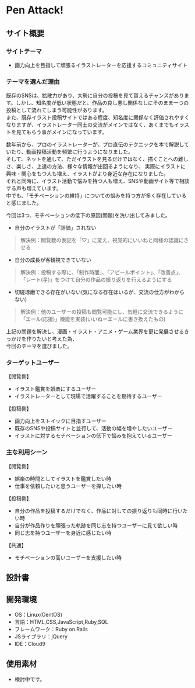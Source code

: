 # Pen Attack!

## サイト概要
### サイトテーマ
- 画力向上を目指して頑張るイラストレーターを応援するコミュニティサイト

### テーマを選んだ理由
既存のSNSは、拡散力があり、大勢に自分の投稿を見て貰えるチャンスがあります。しかし、知名度が低い状態だと、作品の良し悪し関係なしにそのまま一つの投稿として流れてしまう可能性があります。  
また、既存イラスト投稿サイトではある程度、知名度に関係なく評価されやすくなりますが、イラストレーター同士の交流がメインではなく、あくまでもイラストを見てもらう事がメインになっています。 

数年前から、プロのイラストレーターが、プロ直伝のテクニックを本で解説していたり、動画投稿活動を頻繁に行うようになりました。  
そして、ネットを通して、ただイラストを見るだけではなく、描くことへの難しさ、楽しさ、上達の方法、様々な情報が出回るようになり、    実際にイラストに興味・関心をもつ人も増え、イラストがより身近な存在になりました。  
それと同時に、イラスト活動で悩みを持つ人も増え、SNSや動画サイト等で相談する声も増えています。  
中でも、「モチベーションの維持」についての悩みを持つ方が多く存在していると感じました。  

今回は3つ、モチベーションの低下の原因(問題)を洗い出してみました。

* 自分のイラストが「評価」されない
 > 解決例：閲覧数の表記を「♡」に変え、視覚的にいいねと同様の認識にさせる
* 自分の成長が客観視できていない  
 > 解決例：投稿する際に、「制作時間」、「アピールポイント」、「改善点」、「レート(星)」をつけて自分の作品の振り返りを行えるようにする 
* 切磋琢磨できる存在がいない(気になる存在はいるが、交流の仕方がわからない)
 > 解決例：他のユーザーの投稿も閲覧可能にし、気軽に交流できるように「エール(応援)」機能を実装(いいね＝エールに書き換えたもの)
  
  
上記の問題を解決し、漫画・イラスト・アニメ・ゲーム業界を更に発展させるきっかけを作りたいと考えた為、  
今回のテーマを選びました。


### ターゲットユーザー
【閲覧側】  
* イラスト鑑賞を娯楽にするユーザー
* イラストレーターとして現場で活躍することを期待するユーザー

【投稿側】  
* 画力向上をストイックに目指すユーザー
* 既存のSNSや投稿サイトと並行して、活動の幅を増やしたいユーザー
* イラストに対するモチベーションの低下で悩みを抱えているユーザー


### 主な利用シーン
【閲覧側】
* 娯楽の時間としてイラストを鑑賞したい時
* 仕事を依頼したいと思うユーザーを探したい時

【投稿側】  
* 自分の作品を投稿するだけでなく、作品に対しての振り返りも同時に行いたい時
* 自分が作品作りを頑張った軌跡を同じ志を持つユーザーに見て欲しい時
* 同じ志を持つユーザーを身近に感じたい時

【共通】  
* モチベーションの高いユーザーを支援したい時


## 設計書


## 開発環境
- OS：Linux(CentOS)
- 言語：HTML,CSS,JavaScript,Ruby,SQL
- フレームワーク：Ruby on Rails
- JSライブラリ：jQuery
- IDE：Cloud9

## 使用素材
- 検討中です。
